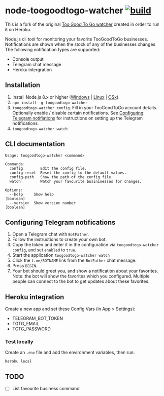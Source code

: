 # node-toogoodtogo-watcher [![build](https://github.com/alice17/node-toogoodtogo-watcher/workflows/Node%20Build/badge.svg)](https://github.com/alice17/node-toogoodtogo-watcher/actions)

This is a fork of the original [Too Good To Go watcher](https://github.com/marklagendijk/node-toogoodtogo-watcher/) created in order to run it on Heroku.

Node.js cli tool for monitoring your favorite TooGoodToGo businesses. Notifications are shown when the stock of any of the businesses changes. The following notification types are supported:

- Console output
- Telegram chat message
- Heroku intergration

## Installation

1. Install Node.js 8.x or higher ([Windows](https://nodejs.org/en/download/current/) | [Linux](https://github.com/nodesource/distributions#debinstall) | [OSx](https://nodejs.org/en/download/current/)).
2. `npm install -g toogoodtogo-watcher`
3. `toogoodtogo-watcher config`. Fill in your TooGoodToGo account details. Optionally enable / disable certain notifications. See [Configuring Telegram notifiations](#configuring-telegram-notifiations) for instructions on setting up the Telegram notifications.
4. `toogoodtogo-watcher watch`

## CLI documentation

```
Usage: toogoodtogo-watcher <command>

Commands:
  config        Edit the config file.
  config-reset  Reset the config to the default values.
  config-path   Show the path of the config file.
  watch         Watch your favourite busininesses for changes.

Options:
  --help     Show help                                                 [boolean]
  --version  Show version number                                       [boolean]
```

## Configuring Telegram notifications

1. Open a Telegram chat with `BotFather`.
2. Follow the instructions to create your own bot.
3. Copy the token and enter it in the configuration via `toogoodtogo-watcher config`, and set `enabled` to `true`.
4. Start the application `toogoodtogo-watcher watch`
5. Click the `t.me/BOTNAME` link from the `BotFather` chat message.
6. Press `BEGIN`.
7. Your bot should greet you, and show a notification about your favorites. Note: the bot will show the favorites which you configured. Multiple people can connect to the bot to get updates about these favorites.

## Heroku integration

Create a new app and set these Config Vars (in App > Settings):

- TELEGRAM_BOT_TOKEN
- TGTG_EMAIL
- TGTG_PASSWORD

### Test locally

Create an `.env` file and add the environment variables, then run:

```
heroku local
```

## TODO

- [ ] List favourite business command

